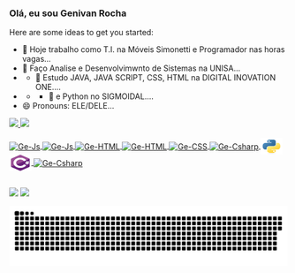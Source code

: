 ### Olá, eu sou Genivan Rocha
Here are some ideas to get you started:

- 🔭 Hoje trabalho como T.I. na Móveis Simonetti e Programador nas horas vagas...
- 🌱 Faço Analise e Desenvolvimwnto de Sistemas na UNISA... 
- - 🌱 Estudo JAVA, JAVA SCRIPT, CSS, HTML na DIGITAL INOVATION ONE....
- - - 🌱 e Python no SIGMOIDAL....
- 😄 Pronouns: ELE/DELE...
<div>
  <a href="https://github.com/genivanrs">
  <img height="180em" src="https://github-readme-stats.vercel.app/api?username=genivanrs&show_icons=true&theme=dark&include_all_commits=true&count_private=true"/>
  <img height="180em" src="https://github-readme-stats.vercel.app/api/top-langs/?username=genivanrs&layout=compact&langs_count=7&theme=dark"/>
</div>
  <div style="display: inline_block"><br>
  <img align="center" alt="Ge-Js" height="30" width="100" src="https://img.shields.io/badge/Java-ED8B00?style=for-the-badge&logo=java&logoColor=white">
  <img align="center" alt="Ge-Js" height="30" width="120" src="https://img.shields.io/badge/JavaScript-F7DF1E?style=for-the-badge&logo=javascript&logoColor=black">
  <img align="center" alt="Ge-HTML" height="30" width="80" src="https://img.shields.io/badge/HTML5-E34F26?style=for-the-badge&logo=html5&logoColor=white">
  <img align="center" alt="Ge-HTML" height="30" width="90" src="https://img.shields.io/badge/Ruby-CC342D?style=for-the-badge&logo=ruby&logoColor=white">
  <img align="center" alt="Ge-CSS" height="30" width="80" src="https://img.shields.io/badge/CSS-239120?&style=for-the-badge&logo=css3&logoColor=white">
  <img align="center" alt="Ge-Csharp" height="30" width="80" src="https://img.shields.io/badge/C%2B%2B-00599C?style=for-the-badge&logo=c%2B%2B&logoColor=white">
  <img align="center" alt="Ge-Python" height="30" width="40" src="https://raw.githubusercontent.com/devicons/devicon/master/icons/python/python-original.svg">
  <img align="center" alt="Ge-Csharp" height="30" width="40" src="https://raw.githubusercontent.com/devicons/devicon/master/icons/csharp/csharp-original.svg">
  <img align="center" alt="Ge-Csharp" height="30" width="120" src="https://img.shields.io/badge/Microsoft_Excel-217346?style=for-the-badge&logo=microsoft-excel&logoColor=white"> 
</div>
  
  ##  
  
  <div>
    <a href="https://www.linkedin.com/in/genivan-rocha-dos-santos-6493a8191/" target="_blank"><img src="https://img.shields.io/badge/-LinkedIn-%230077B5?style=for-the-badge&logo=linkedin&logoColor=white" target="_blank"></a>
    <a href="https://www.instagram.com/genivanrs/" target="_blank"><img src="https://img.shields.io/badge/Instagram-E4405F?style=for-the-badge&logo=instagram&logoColor=white"></a>
    
   ![Snake animation](https://github.com/genivanrs/genivanrs/blob/output/github-contribution-grid-snake.svg)
    
  </div>
  
